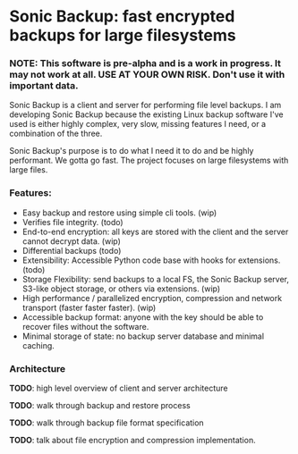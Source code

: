 # Sonic Backup: fast encrypted backups for large filesystems

### NOTE: This software is pre-alpha and is a work in progress. It may not work at all. USE AT YOUR OWN RISK. Don't use it with important data.

Sonic Backup is a client and server for performing file level backups. I am developing Sonic Backup because the existing Linux backup software I've used is either highly complex, very slow, missing features I need, or a combination of the three.

Sonic Backup's purpose is to do what I need it to do and be highly performant. We gotta go fast. The project focuses on large filesystems with large files.

### Features:
* Easy backup and restore using simple cli tools. (wip)
* Verifies file integrity. (todo)
* End-to-end encryption: all keys are stored with the client and the server cannot decrypt data. (wip)
* Differential backups (todo)
* Extensibility: Accessible Python code base with hooks for extensions. (todo)
* Storage Flexibility: send backups to a local FS, the Sonic Backup server, S3-like object storage, or others via extensions. (wip)
* High performance / parallelized encryption, compression and network transport (faster faster faster). (wip)
* Accessible backup format: anyone with the key should be able to recover files without the software.
* Minimal storage of state: no backup server database and minimal caching.

### Architecture
**TODO**: high level overview of client and server architecture

**TODO**: walk through backup and restore process

**TODO**: walk through backup file format specification

**TODO**: talk about file encryption and compression implementation.
